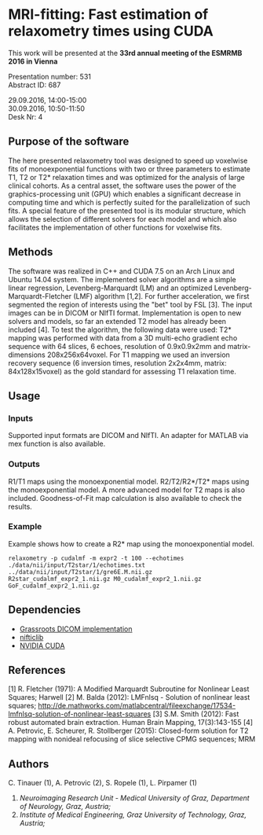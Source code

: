 # MRI-fitting: Fast estimation of relaxometry times using CUDA

This work will be presented at the **33rd annual meeting of the ESMRMB 2016 in Vienna**

Presentation number: 531 <br>
Abstract ID: 687

29.09.2016, 14:00-15:00<br>
30.09.2016, 10:50-11:50<br>
Desk Nr: 4

## Purpose of the software
The here presented relaxometry tool was designed to speed up voxelwise fits of monoexponential functions with two or three parameters to estimate T1, T2 or T2* relaxation times and was optimized for the analysis of large clinical cohorts. As a central asset, the software uses the power of the graphics-processing unit (GPU) which enables a significant decrease in computing time and which is perfectly suited for the parallelization of such fits. A special feature of the presented tool is its modular structure, which allows the selection of different solvers for each model and which also facilitates the implementation of other functions for voxelwise fits. 

## Methods
The software was realized in C++ and CUDA 7.5 on an Arch Linux and Ubuntu 14.04 system. The implemented solver algorithms are a simple linear regression, Levenberg-Marquardt (LM) and an optimized Levenberg-Marquardt-Fletcher (LMF) algorithm [1,2]. For further acceleration, we first segmented the region of interests using the "bet" tool by FSL [3]. The input images can be in DICOM or NIfTI format.  Implementation is open to new solvers and models, so far an extended T2 model has already been included [4]. To test the algorithm, the following data were used: T2* mapping was performed with data from a 3D multi-echo gradient echo sequence with 64 slices, 6 echoes, resolution of 0.9x0.9x2mm and matrix-dimensions 208x256x64voxel. For T1 mapping we used an inversion recovery sequence (6 inversion times, resolution 2x2x4mm, matrix: 84x128x15voxel) as the gold standard for assessing T1 relaxation time. 

## Usage
### Inputs
Supported input formats are DICOM and NIfTI. An adapter for MATLAB via mex function is also available.
### Outputs
R1/T1 maps using the monoexponential model. R2/T2/R2\*/T2\* maps using the monoexponential model. A more advanced model for T2 maps is also included. Goodness-of-Fit map calculation is also available to check the results.
### Example
Example shows how to create a R2* map using the monoexponential model.

`relaxometry -p cudalmf -m expr2 -t 100 --echotimes ./data/nii/input/T2star/1/echotimes.txt ../data/nii/input/T2star/1/gre6E.M.nii.gz R2star_cudalmf_expr2_1.nii.gz M0_cudalmf_expr2_1.nii.gz GoF_cudalmf_expr2_1.nii.gz`
## Dependencies
- [Grassroots DICOM implementation](https://sourceforge.net/projects/gdcm/)
- [nifticlib](https://sourceforge.net/projects/niftilib/files/nifticlib/)
- [NVIDIA CUDA](https://developer.nvidia.com/cuda-zone)

## References
[1]   R. Fletcher (1971): A Modified Marquardt Subroutine for Nonlinear Least Squares; Harwell
[2]   M. Balda (2012): LMFnlsq - Solution of nonlinear least squares; http://de.mathworks.com/matlabcentral/fileexchange/17534-lmfnlsq-solution-of-nonlinear-least-squares
[3]   S.M. Smith (2012): Fast robust automated brain extraction. Human Brain Mapping, 17(3):143-155
[4]   A. Petrovic, E. Scheurer, R. Stollberger (2015): Closed-form solution for T2 mapping with nonideal refocusing of slice selective CPMG sequences; MRM

## Authors
C. Tinauer (1), A. Petrovic (2), S. Ropele (1), L. Pirpamer (1) <br>
1) *Neuroimaging Research Unit - Medical University of Graz, Department of Neurology, Graz, Austria;* <br>
2) *Institute of Medical Engineering, Graz University of Technology, Graz, Austria;*

